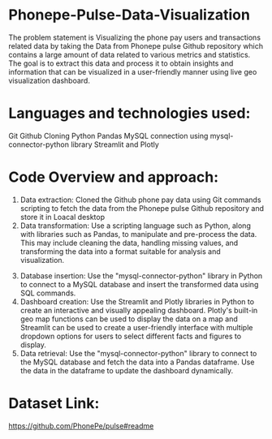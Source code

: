 # Phonepe-Pulse-Data-Visualization
The problem statement is Visualizing the phone pay users and transactions related data by taking the Data from Phonepe pulse Github repository which contains a large amount of data related to various metrics and statistics. The goal is to extract this data and process it to obtain insights and information that can be visualized in a user-friendly manner using live geo visualization dashboard.

# Languages and technologies used:
Git
Github Cloning 
Python
Pandas
MySQL connection using mysql-connector-python library
Streamlit and Plotly

# Code Overview and approach:

1) Data extraction: Cloned the Github phone pay data using Git commands scripting to fetch the data from the Phonepe pulse Github repository and store it in Loacal desktop
2) Data transformation: Use a scripting language such as Python, along with
libraries such as Pandas, to manipulate and pre-process the data. This may
include cleaning the data, handling missing values, and transforming the data
into a format suitable for analysis and visualization.
3. Database insertion: Use the "mysql-connector-python" library in Python to
connect to a MySQL database and insert the transformed data using SQL
commands.
4. Dashboard creation: Use the Streamlit and Plotly libraries in Python to create
an interactive and visually appealing dashboard. Plotly's built-in geo map
functions can be used to display the data on a map and Streamlit can be used
to create a user-friendly interface with multiple dropdown options for users to
select different facts and figures to display.
5. Data retrieval: Use the "mysql-connector-python" library to connect to the
MySQL database and fetch the data into a Pandas dataframe. Use the data in
the dataframe to update the dashboard dynamically.
# Dataset Link:
https://github.com/PhonePe/pulse#readme
